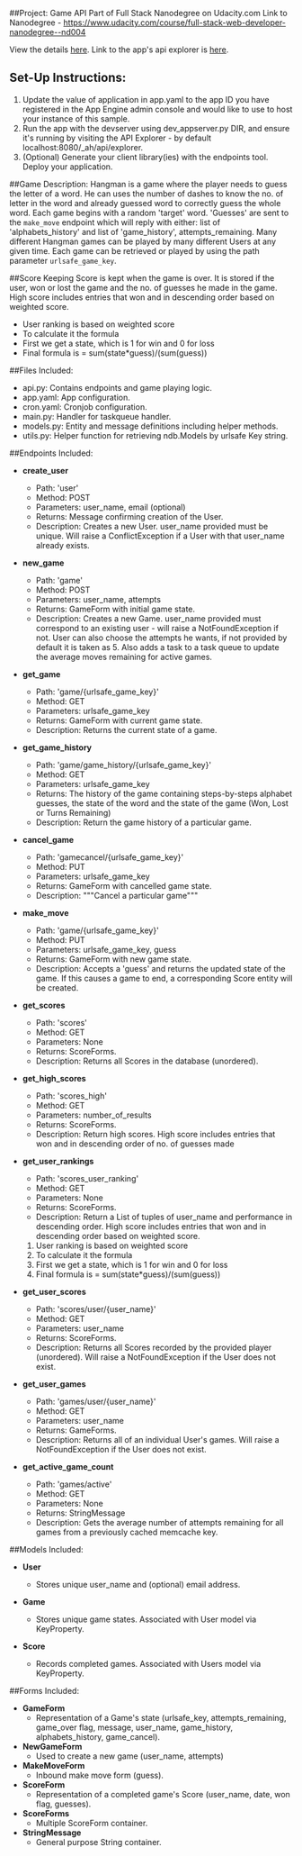 ##Project: Game API
Part of Full Stack Nanodegree on Udacity.com
Link to Nanodegree - https://www.udacity.com/course/full-stack-web-developer-nanodegree--nd004

View the details [here](https://classroom.udacity.com/nanodegrees/nd004/parts/00413454012/modules/356635917875461/lessons/3566359178239847/concepts/72231259940923).
Link to the app's api explorer is [here](https://apis-explorer.appspot.com/apis-explorer/?base=https://hangman-1469790942131.appspot.com/_ah/api#p/).

## Set-Up Instructions:
1.  Update the value of application in app.yaml to the app ID you have registered
 in the App Engine admin console and would like to use to host your instance of this sample.
1.  Run the app with the devserver using dev_appserver.py DIR, and ensure it's
 running by visiting the API Explorer - by default localhost:8080/_ah/api/explorer.
1.  (Optional) Generate your client library(ies) with the endpoints tool.
 Deploy your application.


##Game Description:
Hangman is a game where the player needs to guess the letter of a word.
He can uses the number of dashes to know the no. of letter in the word and already guessed word to correctly guess the whole word.
Each game begins with a random 'target' word.
'Guesses' are sent to the `make_move` endpoint which will reply
with either: list of 'alphabets_history' and list of 'game_history', attempts_remaining.
Many different Hangman games can be played by many different Users at any
given time. Each game can be retrieved or played by using the path parameter
`urlsafe_game_key`.

##Score Keeping
Score is kept when the game is over. It is stored if the user, won or lost the game and the no. of guesses he made in the game.
High score includes entries that won and in descending order based on weighted score.
 - User ranking is based on weighted score
 - To calculate it the formula
 - First we get a state, which is 1 for win and 0 for loss
 - Final formula is = sum(state*guess)/(sum(guess))

##Files Included:
 - api.py: Contains endpoints and game playing logic.
 - app.yaml: App configuration.
 - cron.yaml: Cronjob configuration.
 - main.py: Handler for taskqueue handler.
 - models.py: Entity and message definitions including helper methods.
 - utils.py: Helper function for retrieving ndb.Models by urlsafe Key string.

##Endpoints Included:
 - **create_user**
    - Path: 'user'
    - Method: POST
    - Parameters: user_name, email (optional)
    - Returns: Message confirming creation of the User.
    - Description: Creates a new User. user_name provided must be unique. Will
    raise a ConflictException if a User with that user_name already exists.

 - **new_game**
    - Path: 'game'
    - Method: POST
    - Parameters: user_name, attempts
    - Returns: GameForm with initial game state.
    - Description: Creates a new Game. user_name provided must correspond to an
    existing user - will raise a NotFoundException if not. User can also choose the attempts he wants,
    if not provided by default it is taken as 5.
    Also adds a task to a task queue to update the average moves remaining
    for active games.

 - **get_game**
    - Path: 'game/{urlsafe_game_key}'
    - Method: GET
    - Parameters: urlsafe_game_key
    - Returns: GameForm with current game state.
    - Description: Returns the current state of a game.

 - **get_game_history**
    - Path: 'game/game_history/{urlsafe_game_key}'
    - Method: GET
    - Parameters: urlsafe_game_key
    - Returns: The history of the game containing steps-by-steps alphabet guesses,
    the state of the word and the state of the game (Won, Lost or Turns Remaining)
    - Description: Return the game history of a particular game.

 - **cancel_game**
    - Path: 'gamecancel/{urlsafe_game_key}'
    - Method: PUT
    - Parameters: urlsafe_game_key
    - Returns: GameForm with cancelled game state.
    - Description: """Cancel a particular game"""


 - **make_move**
    - Path: 'game/{urlsafe_game_key}'
    - Method: PUT
    - Parameters: urlsafe_game_key, guess
    - Returns: GameForm with new game state.
    - Description: Accepts a 'guess' and returns the updated state of the game.
    If this causes a game to end, a corresponding Score entity will be created.

 - **get_scores**
    - Path: 'scores'
    - Method: GET
    - Parameters: None
    - Returns: ScoreForms.
    - Description: Returns all Scores in the database (unordered).

 - **get_high_scores**
    - Path: 'scores_high'
    - Method: GET
    - Parameters: number_of_results
    - Returns: ScoreForms.
    - Description: Return high scores.
    High score includes entries that won and in descending order of no. of guesses made

 - **get_user_rankings**
    - Path: 'scores_user_ranking'
    - Method: GET
    - Parameters: None
    - Returns: ScoreForms.
    - Description: Return a List of tuples of user_name and performance in descending order.
    High score includes entries that won and in descending order based on weighted score.
    1) User ranking is based on weighted score
    2) To calculate it the formula
    3) First we get a state, which is 1 for win and 0 for loss
    4) Final formula is = sum(state*guess)/(sum(guess))

 - **get_user_scores**
    - Path: 'scores/user/{user_name}'
    - Method: GET
    - Parameters: user_name
    - Returns: ScoreForms.
    - Description: Returns all Scores recorded by the provided player (unordered).
    Will raise a NotFoundException if the User does not exist.

 - **get_user_games**
    - Path: 'games/user/{user_name}'
    - Method: GET
    - Parameters: user_name
    - Returns: GameForms.
    - Description: Returns all of an individual User's games.
    Will raise a NotFoundException if the User does not exist.

 - **get_active_game_count**
    - Path: 'games/active'
    - Method: GET
    - Parameters: None
    - Returns: StringMessage
    - Description: Gets the average number of attempts remaining for all games
    from a previously cached memcache key.

##Models Included:
 - **User**
    - Stores unique user_name and (optional) email address.

 - **Game**
    - Stores unique game states. Associated with User model via KeyProperty.

 - **Score**
    - Records completed games. Associated with Users model via KeyProperty.

##Forms Included:
 - **GameForm**
    - Representation of a Game's state (urlsafe_key, attempts_remaining,
    game_over flag, message, user_name, game_history, alphabets_history, game_cancel).
 - **NewGameForm**
    - Used to create a new game (user_name, attempts)
 - **MakeMoveForm**
    - Inbound make move form (guess).
 - **ScoreForm**
    - Representation of a completed game's Score (user_name, date, won flag,
    guesses).
 - **ScoreForms**
    - Multiple ScoreForm container.
 - **StringMessage**
    - General purpose String container.
